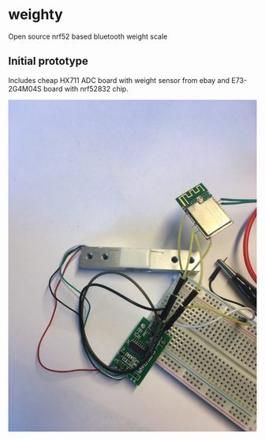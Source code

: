 # weighty
Open source nrf52 based bluetooth weight scale

## Initial prototype
Includes cheap HX711 ADC board with weight sensor from ebay and E73-2G4M04S board with nrf52832 chip.

![Initial connection](doc/initial_connection.jpg)
